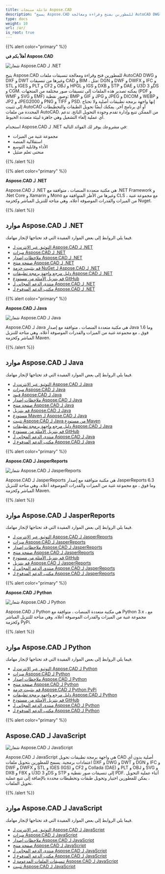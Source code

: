 ```yaml
---
title: عائلة منتجات Aspose.CAD
description: "يسمح Aspose.CAD للمطورين بفتح وقراءة ومعالجة AutoCAD DWG و DXF و DWT وتنسيقات ملفات CAD و BIM الأخرى، مثل: Dgn وDWF وDWF وDWFX وIFC وSTL وIGES وPLT وCF2 وCODF وOPJ وHPG وIGG وDXB وSTP وDAY وU3D و3DD وCGM"
type: docs
weight: 10
url: /ar/
is_root: true
---
```


{{% alert color="primary" %}}

**أهلاً بكم في Aspose.CAD**

![شعار Aspose.CAD لـ .NET](/_assets/home_1.png)

يتيح Aspose.CAD للمطورين فتح وقراءة ومعالجة تنسيقات ملفات AutoCAD DWG و DXF و DWT وغيرها من تنسيقات CAD و BIM ، مثل: DGN و DWF و DWFX و IFC و STL و IGES و PLT و CF2 و OBJ و HPGL و IGS و DXB و STP و DAE و U3D و 3DS و CGM. يمكنه تصدير هذه الملفات إلى تنسيقات صور مختلفة من المتجهات (PDF و WMF و SVG و EMF) وصور نقطية: BMP و GIF و JPG و JPEG و DICOM و WEBP و JP2 و JPEG2000 و PNG و TIFF و PSD. إنها واجهة برمجة تطبيقات أصلية ولا تحتاج إلى تثبيت AutoCAD أو أي برنامج آخر. يمكنك أيضًا تحويل الطبقات والتخطيطات المحددة من ملفات AutoCAD.
من الممكن تتبع وإدارة تقدم وجودة التحويل الناتج. تدعم أي عملية إلغاء التشغيل وهي جاهزة لبيئة متعددة الخيوط.

استخدام Aspose.CAD لـ .NET في مشروعك يوفر لك الفوائد التالية:

- مجموعة غنية من الميزات
- استقلالية المنصة
- الأداء وقابلية التوسع
- منحنى تعلم ضئيل

{{% /alert %}}

{{% alert color="primary" %}}

**Aspose.CAD لـ .NET**

Aspose.CAD لـ .NET هي مكتبة متعددة المنصات ، متوافقة مع .NET Framework و .Net Core و Xamarin و Mono وغيرها من الأطر المتوافقة مع CLS ، مع مجموعة غنية من الميزات والقدرات الموصوفة أعلاه. وهي متاحة للتنزيل المباشر وكحزمة Nuget.

{{% /alert %}}

## **موارد Aspose.CAD لـ .NET**

فيما يلي الروابط إلى بعض الموارد المفيدة التي قد تحتاجها لإنجاز مهامك.

- [التوثيق عبر الإنترنت لـ Aspose.CAD لـ .NET](/ar/net/)
- [ميزات Aspose.CAD لـ .NET](/ar/net/product-overview/#advanced-api-features)
- [ملاحظات إصدار Aspose.CAD لـ .NET](https://releases.aspose.com/cad/net/release-notes/)
- [صفحة منتج Aspose.CAD لـ .NET](https://products.aspose.com/cad/net/)
- [قم بتثبيت حزمة NuGet لـ Aspose.CAD لـ .NET](https://www.nuget.org/packages/Aspose.CAD/)
- [دليل مرجع واجهة برمجة تطبيقات Aspose.CAD لـ .NET](https://reference.aspose.com/cad/net)
- [قم بتنزيل الأمثلة من مستودع GitHub](https://github.com/aspose-cad/Aspose.CAD-for-.NET)
- [منتدى الدعم المجاني لـ Aspose.CAD لـ .NET](https://forum.aspose.com/c/cad/19)
- [مكتب الدعم المدفوع لـ Aspose.CAD لـ .NET](https://helpdesk.aspose.com/)

{{% alert color="primary" %}}

**Aspose.CAD لـ Java**

![شعار Aspose.CAD لـ Java](/_assets/home_2.png)

Aspose.CAD لـ Java هي مكتبة متعددة المنصات ، متوافقة مع إصدار Java 1.6 وما فوق ، مع مجموعة غنية من الميزات والقدرات الموصوفة أعلاه. وهي متاحة للتنزيل المباشر وكحزمة Maven.

{{% /alert %}}

## **موارد Aspose.CAD لـ Java**

فيما يلي الروابط إلى بعض الموارد المفيدة التي قد تحتاجها لإنجاز مهامك.

- [التوثيق عبر الإنترنت لـ Aspose.CAD لـ Java](/ar/java/)
- [ميزات Aspose.CAD لـ Java](/ar/java/product-overview/#advanced-api-features)
- [قيود Aspose.CAD لـ Java](/ar/java/product-overview/#not-yet-supported)
- [ملاحظات إصدار Aspose.CAD لـ Java](https://releases.aspose.com/cad/java/release-notes/)
- [صفحة منتج Aspose.CAD لـ Java](https://products.aspose.com/cad/java/)
- [قم بتنزيل Aspose.CAD لـ Java](https://releases.aspose.com/cad/java/)
- [مستودع Maven لـ Aspose.CAD لـ Java](https://releases.aspose.com/java/repo/com/aspose/aspose-cad/)
- [تثبيت Aspose.CAD لـ Java من مستودع Maven](/ar/java/installation/)
- [دليل مرجع واجهة برمجة تطبيقات Aspose.CAD لـ Java](https://reference.aspose.com/cad/java)
- [قم بتنزيل الأمثلة من مستودع GitHub](https://github.com/aspose-cad/Aspose.CAD-for-Java)
- [منتدى الدعم المجاني لـ Aspose.CAD لـ Java](https://forum.aspose.com/c/cad/19)
- [مكتب الدعم المدفوع لـ Aspose.CAD لـ Java](https://helpdesk.aspose.com/)

{{% alert color="primary" %}}

**Aspose.CAD لـ JasperReports**

![شعار Aspose.CAD لـ JasperReports](/_assets/home_3.png)

Aspose.CAD لـ JasperReports هي مكتبة متوافقة مع إصدار JasperReports 6.3 وما فوق ، مع مجموعة غنية من الميزات والقدرات الموصوفة أعلاه. وهي متاحة للتنزيل المباشر وكحزمة Maven.

{{% /alert %}}

## **موارد Aspose.CAD لـ JasperReports**

فيما يلي الروابط إلى بعض الموارد المفيدة التي قد تحتاجها لإنجاز مهامك.

- [التوثيق عبر الإنترنت لـ Aspose.CAD لـ JasperReports](/ar/jasperreports/)
- [ميزات Aspose.CAD لـ JasperReports](/ar/jasperreports/features-overview/)
- [ملاحظات إصدار Aspose.CAD لـ JasperReports](https://releases.aspose.com/cad/jasperreports/release-notes/)
- [صفحة منتج Aspose.CAD لـ JasperReports](https://products.aspose.com/cad/jasperreports/)
- [قم بتنزيل الأمثلة من مستودع GitHub](https://github.com/aspose-cad/Aspose.CAD-for-JasperReports)
- [قم بتنزيل Aspose.CAD لـ JasperReports](https://downloads.aspose.com/cad/jasperreports)
- [منتدى الدعم المجاني لـ Aspose.CAD لـ JasperReports](https://forum.aspose.com/c/cad/19)
- [مكتب الدعم المدفوع لـ Aspose.CAD لـ JasperReports](https://helpdesk.aspose.com/)

{{% alert color="primary" %}}

**Aspose.CAD لـ Python**

![شعار Aspose.CAD لـ Python](/_assets/home_5.png)

Aspose.CAD لـ Python هي مكتبة متعددة المنصات ، متوافقة مع Python 3.x ، مع مجموعة غنية من الميزات والقدرات الموصوفة أعلاه. وهي متاحة للتنزيل المباشر وكحزمة PyPi.

{{% /alert %}}

## **موارد Aspose.CAD لـ Python**

فيما يلي الروابط إلى بعض الموارد المفيدة التي قد تحتاجها لإنجاز مهامك.

- [التوثيق عبر الإنترنت لـ Aspose.CAD لـ Python](/ar/python-net/)
- [ميزات Aspose.CAD لـ Python](/ar/python-net/product-overview/#advanced-api-features)
- [ملاحظات إصدار Aspose.CAD لـ Python](https://releases.aspose.com/cad/python-net/release-notes/)
- [صفحة منتج Aspose.CAD لـ Python](https://products.aspose.com/cad/python-net/)
- [قم بتثبيت حزمة Aspose.CAD لـ Python PyPi](https://pypi.org/project/aspose-cad/)
- [دليل مرجع واجهة برمجة تطبيقات Aspose.CAD لـ Python](https://reference.aspose.com/cad/python-net)
- [قم بتنزيل الأمثلة من مستودع GitHub](https://github.com/aspose-cad/Aspose.CAD-for-Python)
- [منتدى الدعم المجاني لـ Aspose.CAD لـ Python](https://forum.aspose.com/c/cad/19)
- [مكتب الدعم المدفوع لـ Aspose.CAD لـ Python](https://helpdesk.aspose.com/)

{{% alert color="primary" %}}

## **Aspose.CAD لـ JavaScript**

![شعار Aspose.CAD لـ JavaScript](/_assets/home_6.png)

Aspose.CAD لـ JavaScript هي واجهة برمجة تطبيقات تحويل CAD أصلية بدون أي اعتمادات برمجية. يسمح للمطورين بتحويل ملفات DXF و DWG و DWT و DGN و IFC و DWF و DWFX و STL و IGES (IGS) و CF2 و Collada (DAE) و PLT و OBJ و SVG و DXB و FBX و U3D و 3DS و STP إلى تنسيقات صور نقطية و PDF.
أثناء عملية التحويل ، يمكن للمطورين اختيار وتحويل طبقات وتخطيطات محددة بالإضافة إلى تتبع عملية تحويل الملفات.

{{% /alert %}}

## **موارد Aspose.CAD لـ JavaScript**

فيما يلي الروابط إلى بعض الموارد المفيدة التي قد تحتاجها لإنجاز مهامك.

- [التوثيق عبر الإنترنت لـ Aspose.CAD لـ JavaScript](/ar/javascript-net/)
- [ميزات Aspose.CAD لـ JavaScript](/ar/javascript-net/features/)
- [ملاحظات إصدار Aspose.CAD لـ JavaScript](https://releases.aspose.com/cad/javascript-net/release-notes/)
- [صفحة منتج Aspose.CAD لـ JavaScript](https://products.aspose.com/cad/javascript-net/)
- [منتدى الدعم المجاني لـ Aspose.CAD لـ JavaScript](https://forum.aspose.com/c/cad/19)
- [مكتب الدعم المدفوع لـ Aspose.CAD لـ JavaScript](https://helpdesk.aspose.com/)
- [تنسيقات الملفات المدعومة لـ Aspose.CAD لـ JavaScript](/ar/javascript-net/supported-file-formats/)
- [تثبيت Aspose.CAD لـ JavaScript](/ar/javascript-net/installation/)
